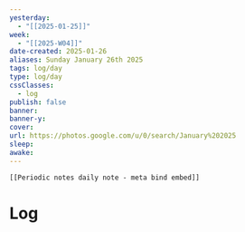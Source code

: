 ```yaml
---
yesterday: 
  - "[[2025-01-25]]"
week: 
  - "[[2025-W04]]" 
date-created: 2025-01-26
aliases: Sunday January 26th 2025
tags: log/day
type: log/day
cssClasses:
  - log
publish: false
banner: 
banner-y: 
cover: 
url: https://photos.google.com/u/0/search/January%202025
sleep: 
awake:
---
```


```meta-bind-embed
[[Periodic notes daily note - meta bind embed]]
```

# Log